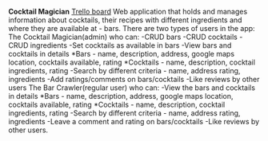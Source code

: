 **Cocktail Magician**
[Trello board](https://trello.com/b/0msAUU4r/cocktail-magician-radoboyan)
Web application that holds and manages information about cocktails, their recipes with different ingredients and where they are available at - bars. 
There are two types of users in the app:
The Cocktail Magician(admin) who can:
-CRUD bars
-CRUD cocktails
-CRUD ingredients
-Set cocktails as available in bars
-View bars and cocktails in details 
 *Bars - name, description, address, google maps location, cocktails available, rating 
 *Cocktails - name, description, cocktail ingredients, rating 
-Search by different criteria - name, address rating, ingredients
-Add ratings/comments on bars/cocktails
-Like reviews by other users
The Bar Crawler(regular user) who can:
-View the bars and cocktails in details
 *Bars - name, description, address, google maps location, cocktails available, rating 
 *Cocktails - name, description, cocktail ingredients, rating 
-Search by different criteria - name, address rating, ingredients
-Leave a comment and rating on bars/cocktails
-Like reviews by other users.



